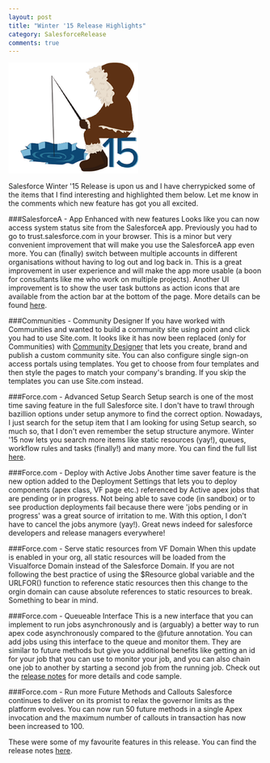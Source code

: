 ```yaml
---
layout: post
title: "Winter '15 Release Highlights"
category: SalesforceRelease
comments: true
---
```


<img src="/images/winter15.png" class="noclip" alt="Winter 15" />

Salesforce Winter '15 Release is upon us and I have cherrypicked some of the items
that I find interesting and highlighted them below. Let me know in the comments which new feature has got you all excited.

###SalesforceA - App Enhanced with new features
Looks like you can now access system status site from the SalesforceA app. Previously you had to go to trust.salesforce.com in your browser. This 
is a minor but very convenient improvement that will make you use the SalesforceA app even more. 
You can (finally) switch between multiple accounts in different organisations without having to log out and log back in. This is a great improvement
in user experience and will make the app more usable (a boon for consultants like me who work on multiple projects).
Another UI improvement is to show the user task buttons as action icons that are available from the action bar at the bottom of the page. 
More details can be found 
[here](http://releasenotes.docs.salesforce.com/en-us/winter15/release-notes/rn_mobile_salesforceA.htm).

###Communities - Community Designer
If you have worked with Communities and wanted to build a community site using point and click you had to use Site.com. It looks like it has now
been replaced (only for Communities) with [Community Designer](http://releasenotes.docs.salesforce.com/en-us/winter15/release-notes/rn_networks_comm_designer.htm) 
that lets you create, brand and publish a custom community site. You can also
configure single sign-on access portals using templates. You get to choose from four templates and then style the pages to match your company's 
branding. If you skip the templates you can use Site.com instead.

###Force.com - Advanced Setup Search
Setup search is one of the most time saving feature in the full Salesforce site. I don't have to trawl through bazillion options under setup anymore 
to find the correct option. Nowadays, I just search for the setup item that I am looking for using Setup search, so much so, that I don't even remember the 
setup structure anymore. Winter '15 now lets you search more items like static resources (yay!), queues, workflow rules and tasks (finally!) and
many more. You can find the full list [here](http://releasenotes.docs.salesforce.com/en-us/winter15/release-notes/rn_forcecom_setup_search.htm).

###Force.com - Deploy with Active Jobs
Another time saver feature is the new option added to the Deployment Settings that lets you to deploy components (apex class, VF page etc.)
referenced by Active apex jobs that are pending or in progress. Not being able to save code (in sandbox) or to see production deployments fail because there
were 'jobs pending or in progress' was a great source of irritation to me. With this option, I don't have to cancel the jobs anymore (yay!). Great news 
indeed for salesforce developers and release managers everywhere!

###Force.com - Serve static resources from VF Domain
When this update is enabled in your org, all static resources will be loaded from the Visualforce Domain instead of the Salesforce Domain. If you 
are not following the best practice of using the $Resource global variable and the URLFOR() function to reference static resources then this change
to the orgin domain can cause absolute references to static resources to break. Something to bear in mind.

###Force.com - Queueable Interface
This is a new interface that you can implement to run jobs asynchronously and is (arguably) a better way to run apex code asynchronously compared to the @future annotation. 
You can add jobs using this interface to the queue
and monitor them. They are similar to future methods but give you additional benefits like getting an id for your job that you can use to monitor your
job, and you can also chain one job to another by starting a second job from the running job. 
Check out the [release notes](http://releasenotes.docs.salesforce.com/en-us/winter15/release-notes/rn_apex_queueing_jobs.htm) 
for more details and code sample. 

###Force.com - Run more Future Methods and Callouts
Salesforce continues to deliver on its promist to relax the governor limits as the platform evolves. 
You can now run 50 future methods in a single Apex invocation and the maximum number of callouts in transaction has now been increased to 100.

These were some of my favourite features in this release. 
You can find the release notes [here](http://releasenotes.docs.salesforce.com/en-us/winter15/release-notes/rn_included_release_notes.htm).

